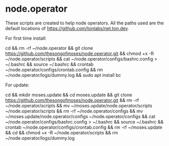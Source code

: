 # node.operator

These scripts are created to help node operators. All the paths used are the default locations of https://github.com/tonlabs/net.ton.dev. 


For first time install:

cd && rm -rf ~/node.operator && git clone https://github.com/thesongofmoses/node.operator.git && chmod +x -R ~/node.operator/scripts && cat ~/node.operator/configs/bashrc.config > ~/.bashrc && source ~/.bashrc && crontab ~/node.operator/configs/crontab.config && rm ~/node.operator/logs/dummy.log && sudo apt install bc

For update:

cd && mkdir moses.update && cd moses.update && git clone https://github.com/thesongofmoses/node.operator.git && rm -rf ~/node.operator/scripts && mv ~/moses.update/node.operator/scripts ~/node.operator/scripts && rm -rf ~/node.operator/configs && mv ~/moses.update/node.operator/configs ~/node.operator/configs && cat ~/node.operator/configs/bashrc.config > ~/.bashrc && source ~/.bashrc && crontab ~/node.operator/configs/crontab.config && rm -rf ~/moses.update && cd && chmod +x -R ~/node.operator/scripts && rm ~/node.operator/logs/dummy.log
